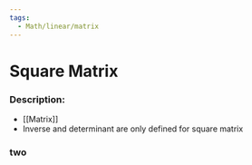 ```yaml
---
tags:
  - Math/linear/matrix
---
```

# Square Matrix
### Description:
- [[Matrix]]
- Inverse and determinant are only defined for square matrix
### two